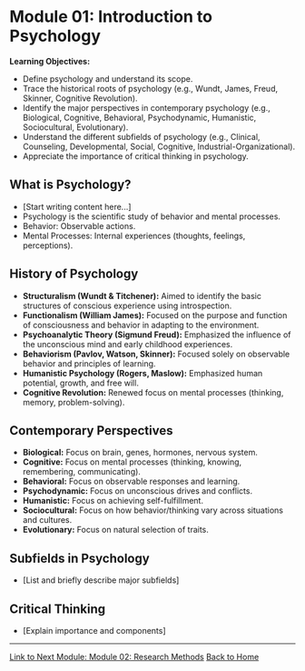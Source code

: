 # Module 01: Introduction to Psychology

**Learning Objectives:**
*   Define psychology and understand its scope.
*   Trace the historical roots of psychology (e.g., Wundt, James, Freud, Skinner, Cognitive Revolution).
*   Identify the major perspectives in contemporary psychology (e.g., Biological, Cognitive, Behavioral, Psychodynamic, Humanistic, Sociocultural, Evolutionary).
*   Understand the different subfields of psychology (e.g., Clinical, Counseling, Developmental, Social, Cognitive, Industrial-Organizational).
*   Appreciate the importance of critical thinking in psychology.

## What is Psychology?
*   [Start writing content here...]
*   Psychology is the scientific study of behavior and mental processes.
*   Behavior: Observable actions.
*   Mental Processes: Internal experiences (thoughts, feelings, perceptions).

## History of Psychology
*   **Structuralism (Wundt & Titchener):** Aimed to identify the basic structures of conscious experience using introspection.
*   **Functionalism (William James):** Focused on the purpose and function of consciousness and behavior in adapting to the environment.
*   **Psychoanalytic Theory (Sigmund Freud):** Emphasized the influence of the unconscious mind and early childhood experiences.
*   **Behaviorism (Pavlov, Watson, Skinner):** Focused solely on observable behavior and principles of learning.
*   **Humanistic Psychology (Rogers, Maslow):** Emphasized human potential, growth, and free will.
*   **Cognitive Revolution:** Renewed focus on mental processes (thinking, memory, problem-solving).

## Contemporary Perspectives
*   **Biological:** Focus on brain, genes, hormones, nervous system.
*   **Cognitive:** Focus on mental processes (thinking, knowing, remembering, communicating).
*   **Behavioral:** Focus on observable responses and learning.
*   **Psychodynamic:** Focus on unconscious drives and conflicts.
*   **Humanistic:** Focus on achieving self-fulfillment.
*   **Sociocultural:** Focus on how behavior/thinking vary across situations and cultures.
*   **Evolutionary:** Focus on natural selection of traits.

## Subfields in Psychology
*   [List and briefly describe major subfields]

## Critical Thinking
*   [Explain importance and components]

---
[Link to Next Module: Module 02: Research Methods](./02-research-methods.md)
[Back to Home](./index.md)